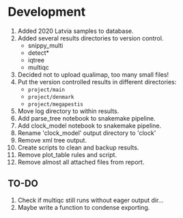 # Development

1. Added 2020 Latvia samples to database.
1. Added several results directories to version control.
    - snippy_multi
    - detect*
    - iqtree
    - multiqc
1. Decided not to upload qualimap, too many small files!
1. Put the version controlled results in different directories:
    - ```project/main```
    - ```project/denmark```
    - ```project/megapestis```
1. Move log directory to within results.
1. Add parse_tree notebook to snakemake pipeline.
1. Add clock_model notebook to snakemake pipeline.
1. Rename 'clock_model' output directory to 'clock'
1. Remove xml tree output.
1. Create scripts to clean and backup results.
1. Remove plot_table rules and script.
1. Remove almost all attached files from report.

## TO-DO

1. Check if multiqc still runs without eager output dir...
1. Maybe write a function to condense exporting.
